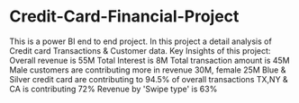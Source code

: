 # Credit-Card-Financial-Project
This is a power BI end to end project.
In this project a detail analysis of Credit card Transactions & Customer data.
Key Insights of this project: Overall revenue is 55M
Total Interest is 8M
Total transaction amount is 45M
Male customers are contributing more in revenue 30M, female 25M
Blue & Silver credit card are contributing to 94.5% of overall transactions
TX,NY & CA is contributing 72%
Revenue by 'Swipe type' is 63%
 
